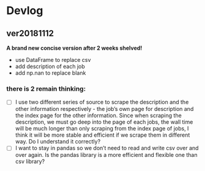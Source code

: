 # Devlog
## ver20181112
**A brand new concise version after 2 weeks shelved!**
- use DataFrame to replace csv
- add description of each job
- add np.nan to replace blank
### there is 2 remain thinking:
- [ ] I use two different series of source to scrape the description and the other information respectively - the job’s own page for description and the index page for the other information.
Since when scraping the description, we must go deep into the page of each jobs, the wall time will be much longer than only scraping from the index page of jobs, I think it will be more stable and efficient if we scrape them in different way. Do I understand it correctly?
- [ ] I want to stay in pandas so we don’t need to read and write csv over and over again. Is the pandas library is a more efficient and flexible one than csv library? 

